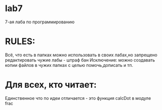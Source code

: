 # lab7
7-ая лаба по программированию
# RULES: 
Всё, что есть в папках можно использовать в своих лабах,но запрещено редактировать чужие лабы - 
штраф бан
Исключение: можно создавать копии файлов  в чужих папках с целью помочь,дописать и тп.
# Для всех, кто читает:
Единственное что по идеи отличается - это функция calcDot в модуле frac

